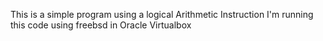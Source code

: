 This is a simple program using a logical Arithmetic Instruction
I'm running this code using freebsd in Oracle Virtualbox 
